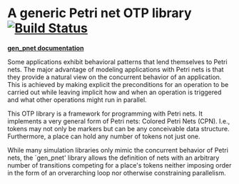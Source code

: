 # A generic Petri net OTP library [![Build Status](https://travis-ci.org/joergen7/gen_pnet.svg?branch=master)](https://travis-ci.org/joergen7/gen_pnet)

**[gen_pnet documentation](http://cuneiform-lang.org/man/gen_pnet/)**

Some applications exhibit behavioral patterns that lend themselves to Petri nets. The major advantage of modeling applications with Petri nets is that they provide a natural view on the concurrent behavior of an application. This is achieved by making explicit the preconditions for an operation to be carried out while leaving implicit how and when an operation is triggered and what other operations might run in parallel.

This OTP library is a framework for programming with Petri nets. It implements a very general form of Petri nets: Colored Petri Nets (CPN). I.e., tokens may not only be markers but can be any conceivable data structure. Furthermore, a place can hold any number of tokens not just one.

While many simulation libraries only mimic the concurrent behavior of Petri nets, the `gen_pnet' library allows the definition of nets with an arbitrary number of transitions competing for a place's tokens neither imposing order in the form of an orverarching loop nor otherwise constraining parallelism.

